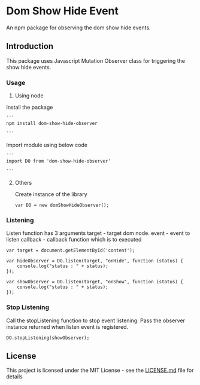 # Dom Show Hide Event

An npm package for observing the dom show hide events.

## Introduction

This package uses Javascript Mutation Observer class for triggering the show hide events.

### Usage

1. Using node

Install the package

    ```
    npm install dom-show-hide-observer

    ```
   Import module using below code

    ```
    import DO from 'dom-show-hide-observer'

    ```

2. Others

    Create instance of the library

    ```
    var DO = new domShowHideObserver();

    ```

### Listening

Listen function has 3 arguments
target - target dom node.
event - event to listen
callback - callback function which is to executed

```
var target = document.getElementById('content');

var hideObserver = DO.listen(target, "onHide", function (status) {
    console.log("status : " + status);
});

var showObserver = DO.listen(target, "onShow", function (status) {
    console.log("status : " + status);
});
```

### Stop Listening

Call the stopListening function to stop event listening. Pass the observer instance returned when listen event is registered.

```
DO.stopListening(showObserver);
```

## License

This project is licensed under the MIT License - see the [LICENSE.md](LICENSE.md) file for details



